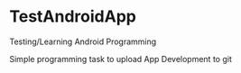 # TestAndroidApp
Testing/Learning Android Programming

Simple programming task to upload App Development to git

